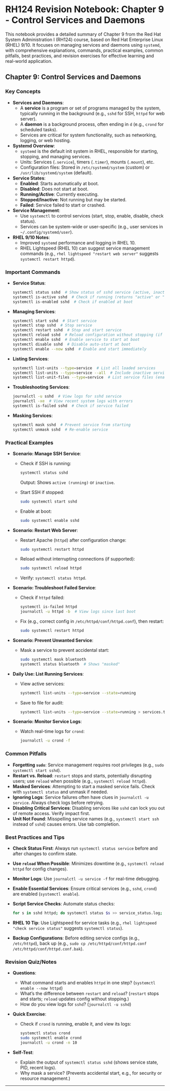 # RH124 Revision Notebook: Chapter 9 - Control Services and Daemons

This notebook provides a detailed summary of Chapter 9 from the Red Hat System Administration I (RH124) course, based on Red Hat Enterprise Linux (RHEL) 9/10. It focuses on managing services and daemons using `systemd`, with comprehensive explanations, commands, practical examples, common pitfalls, best practices, and revision exercises for effective learning and real-world application.

## Chapter 9: Control Services and Daemons

### Key Concepts

- **Services and Daemons**:
  - A **service** is a program or set of programs managed by the system, typically running in the background (e.g., `sshd` for SSH, `httpd` for web server).
  - A **daemon** is a background process, often ending in `d` (e.g., `crond` for scheduled tasks).
  - Services are critical for system functionality, such as networking, logging, or web hosting.
- **Systemd Overview**:
  - `systemd` is the default init system in RHEL, responsible for starting, stopping, and managing services.
  - Units: Services (`.service`), timers (`.timer`), mounts (`.mount`), etc.
  - Configuration files: Stored in `/etc/systemd/system` (custom) or `/usr/lib/systemd/system` (default).
- **Service States**:
  - **Enabled**: Starts automatically at boot.
  - **Disabled**: Does not start at boot.
  - **Running/Active**: Currently executing.
  - **Stopped/Inactive**: Not running but may be started.
  - **Failed**: Service failed to start or crashed.
- **Service Management**:
  - Use `systemctl` to control services (start, stop, enable, disable, check status).
  - Services can be system-wide or user-specific (e.g., user services in `~/.config/systemd/user`).
- **RHEL 9/10 Notes**:
  - Improved `systemd` performance and logging in RHEL 10.
  - RHEL Lightspeed (RHEL 10) can suggest service management commands (e.g., `rhel lightspeed "restart web server"` suggests `systemctl restart httpd`).

### Important Commands

- **Service Status**:

  ```bash
  systemctl status sshd  # Show status of sshd service (active, inactive, failed)
  systemctl is-active sshd  # Check if running (returns "active" or "inactive")
  systemctl is-enabled sshd  # Check if enabled at boot
  ```

- **Managing Services**:

  ```bash
  systemctl start sshd  # Start service
  systemctl stop sshd  # Stop service
  systemctl restart sshd  # Stop and start service
  systemctl reload sshd  # Reload configuration without stopping (if supported)
  systemctl enable sshd  # Enable service to start at boot
  systemctl disable sshd  # Disable auto-start at boot
  systemctl enable --now sshd  # Enable and start immediately
  ```

- **Listing Services**:

  ```bash
  systemctl list-units --type=service  # List all loaded services
  systemctl list-units --type=service --all  # Include inactive services
  systemctl list-unit-files --type=service  # List service files (enabled/disabled)
  ```

- **Troubleshooting Services**:

  ```bash
  journalctl -u sshd  # View logs for sshd service
  journalctl -xe  # View recent system logs with errors
  systemctl is-failed sshd  # Check if service failed
  ```

- **Masking Services**:

  ```bash
  systemctl mask sshd  # Prevent service from starting
  systemctl unmask sshd  # Re-enable service
  ```

### Practical Examples

- **Scenario: Manage SSH Service**:
  - Check if SSH is running:

    ```bash
    systemctl status sshd
    ```

    Output: Shows `active (running)` or `inactive`.
  - Start SSH if stopped:

    ```bash
    sudo systemctl start sshd
    ```

  - Enable at boot:

    ```bash
    sudo systemctl enable sshd
    ```

- **Scenario: Restart Web Server**:
  - Restart Apache (`httpd`) after configuration change:

    ```bash
    sudo systemctl restart httpd
    ```

  - Reload without interrupting connections (if supported):

    ```bash
    sudo systemctl reload httpd
    ```

  - Verify: `systemctl status httpd`.
- **Scenario: Troubleshoot Failed Service**:
  - Check if `httpd` failed:

    ```bash
    systemctl is-failed httpd
    journalctl -u httpd -b  # View logs since last boot
    ```

  - Fix (e.g., correct config in `/etc/httpd/conf/httpd.conf`), then restart:

    ```bash
    sudo systemctl restart httpd
    ```

- **Scenario: Prevent Unwanted Service**:
  - Mask a service to prevent accidental start:

    ```bash
    sudo systemctl mask bluetooth
    systemctl status bluetooth  # Shows "masked"
    ```

- **Daily Use: List Running Services**:
  - View active services:

    ```bash
    systemctl list-units --type=service --state=running
    ```

  - Save to file for audit:

    ```bash
    systemctl list-units --type=service --state=running > services.txt
    ```

- **Scenario: Monitor Service Logs**:
  - Watch real-time logs for `crond`:

    ```bash
    journalctl -u crond -f
    ```

### Common Pitfalls

- **Forgetting `sudo`**: Service management requires root privileges (e.g., `sudo systemctl start sshd`).
- **Restart vs. Reload**: `restart` stops and starts, potentially disrupting users; use `reload` when possible (e.g., `systemctl reload httpd`).
- **Masked Services**: Attempting to start a masked service fails. Check with `systemctl status` and unmask if needed.
- **Ignoring Logs**: Service failures often have clues in `journalctl -u service`. Always check logs before retrying.
- **Disabling Critical Services**: Disabling services like `sshd` can lock you out of remote access. Verify impact first.
- **Unit Not Found**: Misspelling service names (e.g., `systemctl start ssh` instead of `sshd`) causes errors. Use tab completion.

### Best Practices and Tips

- **Check Status First**: Always run `systemctl status service` before and after changes to confirm state.
- **Use `reload` When Possible**: Minimizes downtime (e.g., `systemctl reload httpd` for config changes).
- **Monitor Logs**: Use `journalctl -u service -f` for real-time debugging.
- **Enable Essential Services**: Ensure critical services (e.g., `sshd`, `crond`) are enabled (`systemctl enable`).
- **Script Service Checks**: Automate status checks:

  ```bash
  for s in sshd httpd; do systemctl status $s >> service_status.log; done
  ```

- **RHEL 10 Tip**: Use Lightspeed for service tasks (e.g., `rhel lightspeed "check service status"` suggests `systemctl status`).
- **Backup Configurations**: Before editing service configs (e.g., `/etc/httpd`), back up (e.g., `sudo cp /etc/httpd/conf/httpd.conf /etc/httpd/conf/httpd.conf.bak`).

### Revision Quiz/Notes

- **Questions**:
  - What command starts and enables `httpd` in one step? (`systemctl enable --now httpd`)
  - What’s the difference between `restart` and `reload`? (`restart` stops and starts; `reload` updates config without stopping.)
  - How do you view logs for `sshd`? (`journalctl -u sshd`)
- **Quick Exercise**:
  - Check if `crond` is running, enable it, and view its logs:

    ```bash
    systemctl status crond
    sudo systemctl enable crond
    journalctl -u crond -n 10
    ```

- **Self-Test**:
  - Explain the output of `systemctl status sshd` (shows service state, PID, recent logs).
  - Why mask a service? (Prevents accidental start, e.g., for security or resource management.)

---
